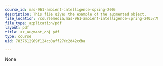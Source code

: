 ```yaml
---
course_id: mas-961-ambient-intelligence-spring-2005
description: This file gives the example of the augmented object.
file_location: /coursemedia/mas-961-ambient-intelligence-spring-2005/7837612969f124cb0aff27dc2d42c6ba_az_augment_obj.pdf
file_type: application/pdf
layout: pdf
title: az_augment_obj.pdf
type: course
uid: 7837612969f124cb0aff27dc2d42c6ba

---
```

None